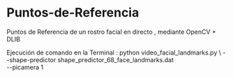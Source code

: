 # Puntos-de-Referencia
Puntos de Referencia de un rostro facial en directo , mediante OpenCV + DLIB

Ejecución de comando en la Terminal : python video_facial_landmarks.py \ --shape-predictor shape_predictor_68_face_landmarks.dat \
--picamera 1
